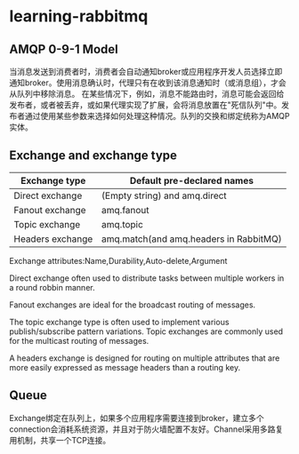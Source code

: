 # learning-rabbitmq

## AMQP 0-9-1 Model

当消息发送到消费者时，消费者会自动通知broker或应用程序开发人员选择立即通知broker。使用消息确认时，代理只有在收到该消息通知时（或消息组），才会从队列中移除消息。 在某些情况下，例如，消息不能路由时，消息可能会返回给发布者，或者被丢弃，或如果代理实现了扩展，会将消息放置在"死信队列"中。发布者通过使用某些参数来选择如何处理这种情况。队列的交换和绑定统称为AMQP实体。

## Exchange and exchange type

|Exchange type|Default pre-declared names|
|----|----|
|Direct exchange|(Empty string) and amq.direct|
|Fanout exchange|amq.fanout|
|Topic exchange|amq.topic|
|Headers exchange|amq.match(and amq.headers in RabbitMQ)|

Exchange attributes:Name,Durability,Auto-delete,Argument

Direct exchange often used to distribute tasks between multiple workers in a round robbin manner.

Fanout exchanges are ideal for the broadcast routing of messages.

The topic exchange type is often used to implement various publish/subscribe pattern variations. Topic exchanges are commonly used for the multicast routing of messages.

A headers exchange is designed for routing on multiple attributes that are more easily expressed as message headers than a routing key.

## Queue

Exchange绑定在队列上，如果多个应用程序需要连接到broker，建立多个connection会消耗系统资源，并且对于防火墙配置不友好。Channel采用多路复用机制，共享一个TCP连接。 